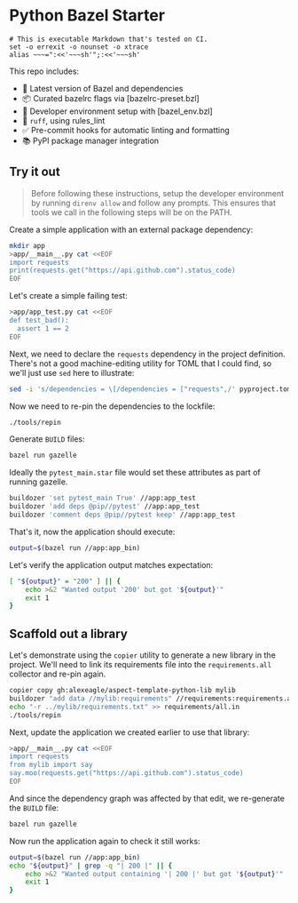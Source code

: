 # Python Bazel Starter

    # This is executable Markdown that's tested on CI.
    set -o errexit -o nounset -o xtrace
    alias ~~~=":<<'~~~sh'";:<<'~~~sh'

This repo includes:
- 🧱 Latest version of Bazel and dependencies
- 📦 Curated bazelrc flags via [bazelrc-preset.bzl]
- 🧰 Developer environment setup with [bazel_env.bzl]
- 🎨 `ruff`, using rules_lint
- ✅ Pre-commit hooks for automatic linting and formatting
- 📚 PyPI package manager integration

## Try it out

> Before following these instructions, setup the developer environment by running <code>direnv allow</code> and follow any prompts.
> This ensures that tools we call in the following steps will be on the PATH.

Create a simple application with an external package dependency:

~~~sh
mkdir app
>app/__main__.py cat <<EOF
import requests
print(requests.get("https://api.github.com").status_code)
EOF
~~~

Let's create a simple failing test:

~~~sh
>app/app_test.py cat <<EOF
def test_bad():
  assert 1 == 2
EOF
~~~

Next, we need to declare the `requests` dependency in the project definition.
There's not a good machine-editing utility for TOML that I could find,
so we'll just use `sed` here to illustrate:

~~~sh
sed -i 's/dependencies = \[/dependencies = ["requests",/' pyproject.toml
~~~

Now we need to re-pin the dependencies to the lockfile:

~~~sh
./tools/repin
~~~

Generate `BUILD` files:

~~~sh
bazel run gazelle
~~~

Ideally the `pytest_main.star` file would set these attributes as part of running gazelle.

~~~sh
buildozer 'set pytest_main True' //app:app_test
buildozer 'add deps @pip//pytest' //app:app_test
buildozer 'comment deps @pip//pytest keep' //app:app_test
~~~

That's it, now the application should execute:

~~~sh
output=$(bazel run //app:app_bin)
~~~

Let's verify the application output matches expectation:

~~~sh
[ "${output}" = "200" ] || {
    echo >&2 "Wanted output '200' but got '${output}'"
    exit 1
}
~~~

## Scaffold out a library

Let's demonstrate using the `copier` utility to generate a new library in the project.
We'll need to link its requirements file into the `requirements.all` collector and re-pin again.

~~~sh
copier copy gh:alexeagle/aspect-template-python-lib mylib
buildozer "add data //mylib:requirements" //requirements:requirements.all
echo "-r ../mylib/requirements.txt" >> requirements/all.in
./tools/repin
~~~

Next, update the application we created earlier to use that library:

~~~sh
>app/__main__.py cat <<EOF
import requests
from mylib import say
say.moo(requests.get("https://api.github.com").status_code)
EOF
~~~

And since the dependency graph was affected by that edit, we re-generate the `BUILD` file:

~~~sh
bazel run gazelle
~~~

Now run the application again to check it still works:

~~~sh
output=$(bazel run //app:app_bin)
echo "${output}" | grep -q "| 200 |" || {
    echo >&2 "Wanted output containing '| 200 |' but got '${output}'"
    exit 1
}
~~~
